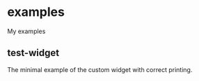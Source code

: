 # examples
My examples

## test-widget
The minimal example of the custom widget with correct printing.
